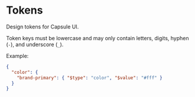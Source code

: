 # Tokens

Design tokens for Capsule UI.

Token keys must be lowercase and may only contain letters, digits, hyphen (`-`), and underscore (`_`).

Example:

```json
{
  "color": {
    "brand-primary": { "$type": "color", "$value": "#fff" }
  }
}
```

